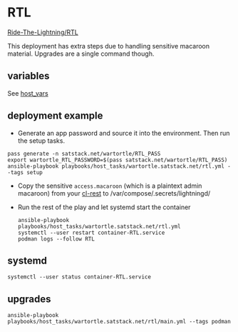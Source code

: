 # RTL

[Ride-The-Lightning/RTL](https://github.com/Ride-The-Lightning/RTL)

This deployment has extra steps due to handling sensitive macaroon material. Upgrades are a single command though.

## variables

See [host_vars](../../../host_vars/wartortle.satstack.net/rtl.yml)

## deployment example

* Generate an app password and source it into the environment. Then run the setup tasks.

```
pass generate -n satstack.net/wartortle/RTL_PASS
export wartortle_RTL_PASSWORD=$(pass satstack.net/wartortle/RTL_PASS)
ansible-playbook playbooks/host_tasks/wartortle.satstack.net/rtl.yml --tags setup
```

* Copy the sensitive `access.macaroon` (which is a plaintext admin macaroon) from your [cl-rest](https://github.com/saubyk/c-lightning-REST) to /var/compose/.secrets/lightningd/

* Run the rest of the play and let systemd start the container

    ```
    ansible-playbook playbooks/host_tasks/wartortle.satstack.net/rtl.yml
    systemctl --user restart container-RTL.service
    podman logs --follow RTL
    ```
    
## systemd

```
systemctl --user status container-RTL.service
```


## upgrades

```
ansible-playbook playbooks/host_tasks/wartortle.satstack.net/rtl/main.yml --tags podman
```
